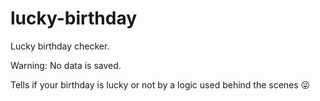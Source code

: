 # lucky-birthday

Lucky birthday checker.

Warning: No data is saved.

Tells if your birthday is lucky or not by a logic used behind the scenes 😜
